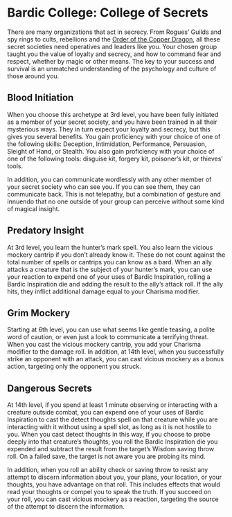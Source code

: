 # Bardic College: College of Secrets
There are many organizations that act in secrecy. From Rogues’ Guilds and spy rings to cults, rebellions and the [Order of the Copper Dragon](../../Organizations/DraconicOrder/Copper.md), all these secret societies need operatives and leaders like you. Your chosen group taught you the value of loyalty and secrecy, and how to command fear and respect, whether by magic or other means. The key to your success and survival is an unmatched understanding of the psychology and culture of those around you.

## Blood Initiation
When you choose this archetype at 3rd level, you have been fully initiated as a member of your secret society, and you have been trained in all their mysterious ways. They in turn expect your loyalty and secrecy, but this gives you several benefits. You gain proficiency with your choice of one of the following skills: Deception, Intimidation, Performance, Persuasion, Sleight of Hand, or Stealth. You also gain proficiency with your choice of one of the following tools: disguise kit, forgery kit, poisoner’s kit, or thieves’ tools.

In addition, you can communicate wordlessly with any other member of your secret society who can see you. If you can see them, they can communicate back. This is not telepathy, but a combination of gesture and innuendo that no one outside of your group can perceive without some kind of magical insight.

## Predatory Insight
At 3rd level, you learn the hunter’s mark spell. You also learn the vicious mockery cantrip if you don’t already know it. These do not count against the total number of spells or cantrips you can know as a bard. When an ally attacks a creature that is the subject of your hunter’s mark, you can use your reaction to expend one of your uses of Bardic Inspiration, rolling a Bardic Inspiration die and adding the result to the ally’s attack roll. If the ally hits, they inflict additional damage equal to your Charisma modifier.

## Grim Mockery
Starting at 6th level, you can use what seems like gentle teasing, a polite word of caution, or even just a look to communicate a terrifying threat. When you cast the vicious mockery cantrip, you add your Charisma modifier to the damage roll. In addition, at 14th level, when you successfully strike an opponent with an attack, you can cast vicious mockery as a bonus action, targeting only the opponent you struck.

## Dangerous Secrets
At 14th level, if you spend at least 1 minute observing or interacting with a creature outside combat, you can expend one of your uses of Bardic Inspiration to cast the detect thoughts spell on that creature while you are interacting with it without using a spell slot, as long as it is not hostile to you. When you cast detect thoughts in this way, if you choose to probe deeply into that creature’s thoughts, you roll the Bardic Inspiration die you expended and subtract the result from the target’s Wisdom saving throw roll. On a failed save, the target is not aware you are probing its mind.

In addition, when you roll an ability check or saving throw to resist any attempt to discern information about you, your plans, your location, or your thoughts, you have advantage on that roll. This includes effects that would read your thoughts or compel you to speak the truth. If you succeed on your roll, you can cast vicious mockery as a reaction, targeting the source of the attempt to discern the information.